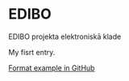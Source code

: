 # EDIBO
EDIBO projekta elektroniskā klade

My fisrt entry.

[Format example in GitHub](https://help.github.com/en/github/writing-on-github/basic-writing-and-formatting-syntax)
